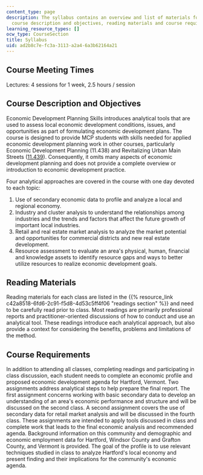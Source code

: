 ```yaml
---
content_type: page
description: The syllabus contains an overview and list of materials for the course,
  course description and objectives, reading materials and course requirements.
learning_resource_types: []
ocw_type: CourseSection
title: Syllabus
uid: ad2b8c7e-fc3a-3113-a2a4-6a3b62164a21
---
```


Course Meeting Times
--------------------

Lectures: 4 sessions for 1 week, 2.5 hours / session

Course Description and Objectives
---------------------------------

Economic Development Planning Skills introduces analytical tools that are used to assess local economic development conditions, issues, and opportunities as part of formulating economic development plans. The course is designed to provide MCP students with skills needed for applied economic development planning work in other courses, particularly Economic Development Planning (11.438) and Revitalizing Urban Main Streets ([11.439](/courses/11-439-revitalizing-urban-main-streets-hyde-jackson-square-roslindale-square-boston-spring-2005)). Consequently, it omits many aspects of economic development planning and does not provide a complete overview or introduction to economic development practice.

Four analytical approaches are covered in the course with one day devoted to each topic:

1.  Use of secondary economic data to profile and analyze a local and regional economy.
2.  Industry and cluster analysis to understand the relationships among industries and the trends and factors that affect the future growth of important local industries.
3.  Retail and real estate market analysis to analyze the market potential and opportunities for commercial districts and new real estate development.
4.  Resource assessment to evaluate an area's physical, human, financial and knowledge assets to identify resource gaps and ways to better utilize resources to realize economic development goals.

Reading Materials
-----------------

Reading materials for each class are listed in the {{% resource_link c42a8518-6fd6-2c91-f5d8-4d53c5ff4f06 "readings section" %}} and need to be carefully read prior to class. Most readings are primarily professional reports and practitioner-oriented discussions of how to conduct and use an analytical tool. These readings introduce each analytical approach, but also provide a context for considering the benefits, problems and limitations of the method.

Course Requirements
-------------------

In addition to attending all classes, completing readings and participating in class discussion, each student needs to complete an economic profile and proposed economic development agenda for Hartford, Vermont. Two assignments address analytical steps to help prepare the final report. The first assignment concerns working with basic secondary data to develop an understanding of an area's economic performance and structure and will be discussed on the second class. A second assignment covers the use of secondary data for retail market analysis and will be discussed in the fourth class. These assignments are intended to apply tools discussed in class and complete work that leads to the final economic analysis and recommended agenda. Background information on this community and demographic and economic employment data for Hartford, Windsor County and Grafton County, and Vermont is provided. The goal of the profile is to use relevant techniques studied in class to analyze Hartford's local economy and present finding and their implications for the community's economic agenda.